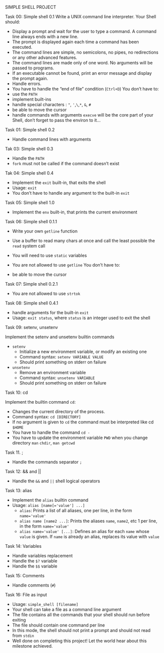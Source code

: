 SIMPLE SHELL PROJECT

Task 00:  Simple shell 0.1
Write a UNIX command line interpreter.
Your Shell should:
   - Display a prompt and wait for the user to type a command. A command line always ends with a new line.
   - The prompt is displayed again each time a command has been executed.
   - The command lines are simple, no semicolons, no pipes, no redirections or any other advanced features.
   - The command lines are made only of one word. No arguments will be passed to programs.
   - If an executable cannot be found, print an error message and display the prompt again.
   - Handle errors.
   - You have to handle the “end of file” condition (`Ctrl+D`)
You don’t have to:
   - use the `PATH`
   - implement built-ins
   - handle special characters : `"`, `'`,`\`,`*`, `&`, `#`
   - be able to move the cursor
   - handle commands with arguments
`execve` will be the core part of your Shell, don’t forget to pass the environ to it…

  
Task 01: Simple shell 0.2

   - Handle command lines with arguments
  
Tak 03: Simple shell 0.3

   - Handle the `PATH`
   - `fork` must not be called if the command doesn’t exist
  
Tak 04: Simple shell 0.4

   - Implement the `exit` built-in, that exits the shell
   - Usage: `exit`
   - You don’t have to handle any argument to the built-in `exit`
  
Task 05: Simple shell 1.0

   - Implement the `env` built-in, that prints the current environment


Task 06: Simple shell 0.1.1

   - Write your own `getline` function
   - Use a buffer to read many chars at once and call the least possible the `read` system call
   - You will need to use `static` variables
   - You are not allowed to use `getline`
You don’t have to:

   - be able to move the cursor
  
Task 07: Simple shell 0.2.1

   - You are not allowed to use `strtok`
  
Task 08: Simple shell 0.4.1

   - handle arguments for the built-in `exit`
   - Usage: `exit status`, where `status` is an integer used to exit the shell

  
Task 09: setenv, unsetenv

Implement the setenv and unsetenv builtin commands

   - `setenv`
      - Initialize a new environment variable, or modify an existing one
      - Command syntax: `setenv VARIABLE VALUE`
      - Should print something on stderr on failure
   - `unsetenv`
      - Remove an environment variable
      - Command syntax: `unsetenv VARIABLE`
      - Should print something on stderr on failure
  
Task 10: cd

Implement the builtin command `cd`:

   - Changes the current directory of the process.
   - Command syntax: `cd [DIRECTORY]`
   - If no argument is given to `cd` the command must be interpreted like cd `$HOME`
   - You have to handle the command `cd -`
   - You have to update the environment variable `PWD` when you change directory
`man` `chdir`, `man getcwd`

  
Task 11. ;

   - Handle the commands separator `;`

Task 12: && and ||

   - Handle the `&&` and `||` shell logical operators
  
Task 13: alias

   - Implement the `alias` builtin command
   - Usage: `alias [name[='value'] ...]`
      - `alias`: Prints a list of all aliases, one per line, in the form `name='value'`
      - `alias name [name2 ...]`: Prints the aliases `name`, `name2`, etc 1 per line, in the form `name='value'`
      - `alias name='value' [...]`: Defines an alias for each `name` whose `value` is given. If `name` is already an alias, replaces its value with `value`
  
Task 14: Variables

   - Handle variables replacement
   - Handle the `$?` variable
   - Handle the `$$` variable

Task 15: Comments

   - Handle comments (`#`)
  
Task 16: File as input

   - Usage: `simple_shell [filename]`
   - Your shell can take a file as a command line argument
   - The file contains all the commands that your shell should run before exiting
   - The file should contain one command per line
   - In this mode, the shell should not print a prompt and should not read from `stdin`
   - Well done on completing this project! Let the world hear about this milestone achieved.
